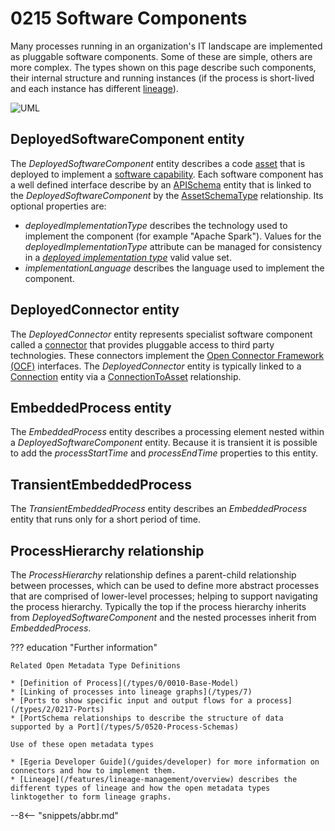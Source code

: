 <!-- SPDX-License-Identifier: CC-BY-4.0 -->
<!-- Copyright Contributors to the ODPi Egeria project. -->

# 0215 Software Components

Many processes running in an organization's IT landscape are implemented as pluggable software components.  Some of these are simple, others are more complex.  The types shown on this page describe such components, their internal structure and running instances (if the process is short-lived and each instance has different [lineage](/features/lineage-management/overview)).

![UML](0215-Software-Components.svg)


## DeployedSoftwareComponent entity

The *DeployedSoftwareComponent* entity describes a code [asset](/0/0010-Base-Model) that is deployed to implement a [software capability](/types/0/0042-Software-Capabilities). Each software component has a well defined interface describe by an [APISchema](/types/5/0536-API-Schemas) entity that is linked to the *DeployedSoftwareComponent* by the [AssetSchemaType](/types/5/0503-Asset-Schema) relationship. Its optional properties are:

* *deployedImplementationType* describes the technology used to implement the component (for example "Apache Spark").  Values for the *deployedImplementationType* attribute can be managed for consistency in a [*deployed implementation type*](/concepts/deployed-implementation-type) valid value set.
* *implementationLanguage* describes the language used to implement the component.

## DeployedConnector entity

The *DeployedConnector* entity represents specialist software component called a [connector](/concepts/connector) that provides pluggable access to third party technologies.  These connectors implement the [Open Connector Framework (OCF)](/frameworks/ocf/overview) interfaces.   The *DeployedConnector* entity is typically linked to a [Connection](/types/2/0201-Connectors-and-Connections) entity via a [ConnectionToAsset](/types/2/0205-Connection-Linkage) relationship.

## EmbeddedProcess entity

The *EmbeddedProcess* entity describes a processing element nested within a *DeployedSoftwareComponent* entity.  Because it is transient it is possible to add the *processStartTime* and *processEndTime* properties to this entity.

## TransientEmbeddedProcess

The *TransientEmbeddedProcess* entity describes an *EmbeddedProcess* entity that runs only for a short period of time.

## ProcessHierarchy relationship

The *ProcessHierarchy* relationship defines a parent-child relationship between processes, which can be used to define more abstract processes that are comprised of lower-level processes; helping to support navigating the process hierarchy.  Typically the top if the process hierarchy inherits from *DeployedSoftwareComponent* and the nested processes inherit from *EmbeddedProcess*.


??? education "Further information"

    Related Open Metadata Type Definitions

    * [Definition of Process](/types/0/0010-Base-Model)
    * [Linking of processes into lineage graphs](/types/7)
    * [Ports to show specific input and output flows for a process](/types/2/0217-Ports)
    * [PortSchema relationships to describe the structure of data supported by a Port](/types/5/0520-Process-Schemas)

    Use of these open metadata types

    * [Egeria Developer Guide](/guides/developer) for more information on connectors and how to implement them.
    * [Lineage](/features/lineage-management/overview) describes the different types of lineage and how the open metadata types linktogether to form lineage graphs.

--8<-- "snippets/abbr.md"